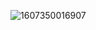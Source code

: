 ![1607350016907](https://github.com/xiaocheng10/xiaocheng10.github.io/blob/master/image/1607350016907.jpg)
